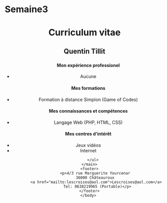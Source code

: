 # Semaine3
<!DOCTYPE html>
<html>
    <head>
        <link style="text/css" rel="Stylesheet" href="<Stylesheet.css>"/>
        <title>Mon CV</title>
    </head>
    <body>
     <header>
        <h1>Curriculum vitae</h1>
        <h2>Quentin Tillit</h2>
     <main>
         <h3></h3>
        <ul><h4>Mon expérience professionel</h4>
            <li>Aucune</li>
        </ul>
        <ul><h4>Mes formations</h4>
            <li>Formation à distance Simplon (Game of Codes)</li>
        </ul>
        <ul><h4>Mes connaissances et compétences</h4>
            <li>Langage Web (PHP, HTML, CSS)</li>
        </ul>
        <ul><h4>Mes centres d'intérêt</h4>
            <li>Jeux vidéos</li>
            <li>Internet</li>
            
        </ul>
     </main>
     <footer>
            <p>4/3 rue Marguerite Yourcenar  
            36000 Châteauroux  
            <a href="mailto:lescroises@aol.com">Lescroises@aol.com</a>  
            Tel: 0638219965 (Portable)</p>
     </footer>
    </body>
</html>